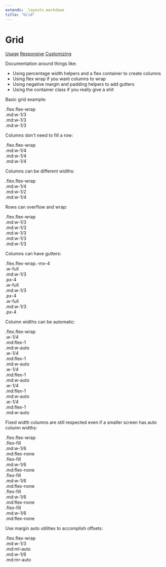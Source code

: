 ```yaml
---
extends: _layouts.markdown
title: "Grid"
---
```


# Grid

<div class="subnav">
    <a class="subnav-link" href="#usage">Usage</a>
    <a class="subnav-link" href="#responsive">Responsive</a>
    <a class="subnav-link" href="#customizing">Customizing</a>
</div>

Documentation around things like:

- Using percentage width helpers and a flex container to create columns
- Using flex wrap if you want columns to wrap
- Using negative margin and padding helpers to add gutters
- Using the container class if you really give a shit

Basic grid example:

<div class="bg-light-softer text-medium text-sm mb-6">
    <div class="text-dark-soft p-4 leading-none">.flex.flex-wrap</div>
    <div class="flex flex-wrap">
        <div class="w-full md:w-1/3">
            <div class="text-center py-4 bg-dark-softer text-light">
                .md:w-1/3
            </div>
        </div>
        <div class="w-full md:w-1/3">
            <div class="text-center py-4 bg-dark-soft text-light">
                .md:w-1/3
            </div>
        </div>
        <div class="w-full md:w-1/3">
            <div class="text-center py-4 bg-dark-softer text-light">
                .md:w-1/3
            </div>
        </div>
    </div>
</div>

Columns don't need to fill a row:

<div class="bg-light-softer text-medium text-sm mb-6">
    <div class="text-dark-soft p-4 leading-none">.flex.flex-wrap</div>
    <div class="flex flex-wrap">
        <div class="w-full md:w-1/4">
            <div class="text-center py-4 bg-dark-softer text-light">
                .md:w-1/4
            </div>
        </div>
        <div class="w-full md:w-1/4">
            <div class="text-center py-4 bg-dark-soft text-light">
                .md:w-1/4
            </div>
        </div>
        <div class="w-full md:w-1/4">
            <div class="text-center py-4 bg-dark-softer text-light">
                .md:w-1/4
            </div>
        </div>
    </div>
</div>


Columns can be different widths:

<div class="bg-light-softer text-medium text-sm mb-6">
    <div class="text-dark-soft p-4 leading-none">.flex.flex-wrap</div>
    <div class="flex flex-wrap">
        <div class="w-full md:w-1/4">
            <div class="text-center py-4 bg-dark-softer text-light">
                .md:w-1/4
            </div>
        </div>
        <div class="w-full md:w-1/2">
            <div class="text-center py-4 bg-dark-soft text-light">
                .md:w-1/2
            </div>
        </div>
        <div class="w-full md:w-1/4">
            <div class="text-center py-4 bg-dark-softer text-light">
                .md:w-1/4
            </div>
        </div>
    </div>
</div>


Rows can overflow and wrap:

<div class="bg-light-softer text-medium text-sm mb-6">
    <div class="text-dark-soft p-4 leading-none">.flex.flex-wrap</div>
    <div class="flex flex-wrap">
        <div class="w-full md:w-1/3">
            <div class="text-center py-4 bg-dark-softer text-light">
                .md:w-1/3
            </div>
        </div>
        <div class="w-full md:w-1/3">
            <div class="text-center py-4 bg-dark-soft text-light">
                .md:w-1/3
            </div>
        </div>
        <div class="w-full md:w-1/3">
            <div class="text-center py-4 bg-dark-softer text-light">
                .md:w-1/3
            </div>
        </div>
        <div class="w-full md:w-1/3">
            <div class="text-center py-4 bg-dark-soft text-light">
                .md:w-1/3
            </div>
        </div>
        <div class="w-full md:w-1/3">
            <div class="text-center py-4 bg-dark-softer text-light">
                .md:w-1/3
            </div>
        </div>
    </div>
</div>

Columns can have gutters:

<div class="bg-light-softer text-medium text-sm mb-6">
    <div class="text-dark-soft p-4 leading-none">.flex.flex-wrap.-mx-4</div>
    <div class="flex flex-wrap -mx-4">
        <div class="w-full md:w-1/3 px-4">
            <div class="text-center py-4 bg-dark-softer text-light">
                <div>.w-full</div>
                <div>.md:w-1/3</div>
                <div>.px-4</div>
            </div>
        </div>
        <div class="w-full md:w-1/3 px-4">
            <div class="text-center py-4 bg-dark-soft text-light">
                <div>.w-full</div>
                <div>.md:w-1/3</div>
                <div>.px-4</div>
            </div>
        </div>
        <div class="w-full md:w-1/3 px-4">
            <div class="text-center py-4 bg-dark-softer text-light">
                <div>.w-full</div>
                <div>.md:w-1/3</div>
                <div>.px-4</div>
            </div>
        </div>
    </div>
</div>


Column widths can be automatic:

<div class="bg-light-softer text-medium text-sm mb-6">
    <div class="text-dark-soft p-4 leading-none">.flex.flex-wrap</div>
    <div class="flex flex-wrap">
        <div class="w-1/4 md:flex-1 md:w-auto">
            <div class="text-center py-4 bg-dark-softer text-light">
                <div>.w-1/4</div>
                <div>.md:flex-1</div>
                <div>.md:w-auto</div>
            </div>
        </div>
        <div class="w-1/4 md:flex-1 md:w-auto">
            <div class="text-center py-4 bg-dark-soft text-light">
                <div>.w-1/4</div>
                <div>.md:flex-1</div>
                <div>.md:w-auto</div>
            </div>
        </div>
        <div class="w-1/4 md:flex-1 md:w-auto">
            <div class="text-center py-4 bg-dark-softer text-light">
                <div>.w-1/4</div>
                <div>.md:flex-1</div>
                <div>.md:w-auto</div>
            </div>
        </div>
        <div class="w-1/4 md:flex-1 md:w-auto">
            <div class="text-center py-4 bg-dark-soft text-light">
                <div>.w-1/4</div>
                <div>.md:flex-1</div>
                <div>.md:w-auto</div>
            </div>
        </div>
        <div class="w-1/4 md:flex-1 md:w-auto">
            <div class="text-center py-4 bg-dark-softer text-light">
                <div>.w-1/4</div>
                <div>.md:flex-1</div>
                <div>.md:w-auto</div>
            </div>
        </div>
    </div>
</div>

Fixed width columns are still respected even if a smaller screen has auto column widths:

<div class="bg-light-softer text-medium text-sm mb-6">
    <div class="text-dark-soft p-4 leading-none">.flex.flex-wrap</div>
    <div class="flex flex-wrap">
        <div class="flex-fill md:w-1/6 md:flex-none">
            <div class="text-center py-4 bg-dark-softer text-light">
                <div>.flex-fill</div>
                <div>.md:w-1/6</div>
                <div>.md:flex-none</div>
            </div>
        </div>
        <div class="flex-fill md:w-1/6 md:flex-none">
            <div class="text-center py-4 bg-dark-soft text-light">
                <div>.flex-fill</div>
                <div>.md:w-1/6</div>
                <div>.md:flex-none</div>
            </div>
        </div>
        <div class="flex-fill md:w-1/6 md:flex-none">
            <div class="text-center py-4 bg-dark-softer text-light">
                <div>.flex-fill</div>
                <div>.md:w-1/6</div>
                <div>.md:flex-none</div>
            </div>
        </div>
        <div class="flex-fill md:w-1/6 md:flex-none">
            <div class="text-center py-4 bg-dark-soft text-light">
                <div>.flex-fill</div>
                <div>.md:w-1/6</div>
                <div>.md:flex-none</div>
            </div>
        </div>
        <div class="flex-fill md:w-1/6 md:flex-none">
            <div class="text-center py-4 bg-dark-softer text-light">
                <div>.flex-fill</div>
                <div>.md:w-1/6</div>
                <div>.md:flex-none</div>
            </div>
        </div>
    </div>
</div>


Use margin auto utilities to accomplish offsets:

<div class="bg-light-softer text-medium text-sm mb-6">
    <div class="text-dark-soft p-4 leading-none">.flex.flex-wrap</div>
    <div class="flex flex-wrap">
        <div class="w-full md:w-1/3 md:ml-auto">
            <div class="text-center py-4 bg-dark-soft text-light">
                <div>.md:w-1/3</div>
                <div>.md:ml-auto</div>
            </div>
        </div>
        <div class="w-full md:w-1/3 md:mr-auto">
            <div class="text-center py-4 bg-dark-softer text-light">
                <div>.md:w-1/6</div>
                <div>.md:mr-auto</div>
            </div>
        </div>
    </div>
</div>
